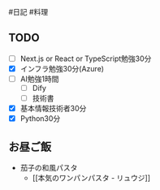 #日記 #料理 

## TODO
- [ ] Next.js or React or TypeScript勉強30分
- [x] インフラ勉強30分(Azure)
- [ ] AI勉強1時間
	- [ ] Dify
	- [ ] 技術書
- [x] 基本情報技術者30分
- [x] Python30分
## お昼ご飯
- 茄子の和風パスタ
	- [[本気のワンパンパスタ - リュウジ]]